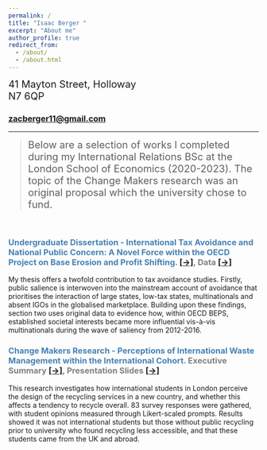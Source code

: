 ```yaml
---
permalink: /
title: "Isaac Berger "
excerpt: "About me"
author_profile: true
redirect_from: 
  - /about/
  - /about.html
---
```

<span style="font-size: 20px;">41 Mayton Street, Holloway</span>  <br>
<span style="font-size: 20px;">N7 6QP</span> 

### [zacberger11@gmail.com](mailto:zacberger11@gmail.com)
----------------------------------------------------------------------------------------------

> <span style="font-size: 20px;">Below are a selection of works I completed during my International Relations BSc at the London School of Economics (2020-2023). The topic of the Change Makers research was an original proposal which the university chose to fund.</span> 


<br>

### <span style="color: steelblue;">Undergraduate Dissertation - International Tax Avoidance and National Public Concern: A Novel Force within the OECD Project on Base Erosion and Profit Shifting.</span> <a href="http://Isaac-Berger-Git.github.io/files/Dissertation.pdf" class="button">[→]</a><span style="color: #808080;">, Data <a href="https://github.com/Isaac-Berger-Git/Isaac-Berger-Git.github.io/blob/master/files/Diss%20Data.xlsx">[→]</a> </span> 

<span style="font-size: 14px;">My thesis offers a twofold contribution to tax avoidance studies. Firstly, public salience is interwoven into the mainstream account of avoidance that prioritises the interaction of large states, low-tax states, multinationals and absent IGOs in the globalised marketplace. Building upon these findings, section two uses original data to evidence how, within OECD BEPS, established societal interests became more influential vis-à-vis multinationals during the wave of saliency from 2012-2016.</span> 


### <span style="color: steelblue;">Change Makers Research - Perceptions of International Waste Management within the International Cohort.</span>      <span style="color: #808080;">Executive Summary <a href="http://Isaac-Berger-Git.github.io/files/Research-Summary.pdf" class="button">[→]</a>, Presentation Slides <a href="http://Isaac-Berger-Git.github.io/files/Research-Presentation.pdf" class="button">[→]</a> </span>  

<span style="font-size: 14px;">This research investigates how international students in London perceive the design of the recycling services in a new country, and whether this affects a tendency to recycle overall. 83 survey responses were gathered, with student opinions measured through Likert-scaled prompts. Results showed it was not international students but those without public recycling prior to university who found recycling less accessible, and that these students came from the UK and abroad.</span> 


